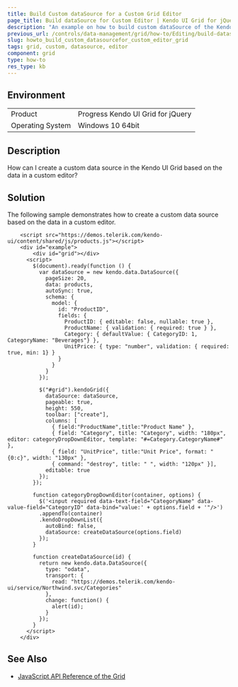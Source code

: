 ```yaml
---
title: Build Custom dataSource for a Custom Grid Editor
page_title: Build dataSource for Custom Editor | Kendo UI Grid for jQuery
description: "An example on how to build custom dataSource of the Kendo UI Grid for jQuery with currying for a custom editor in the widget."
previous_url: /controls/data-management/grid/how-to/Editing/build-datasource-with-currying-for-a-custom-editor
slug: howto_build_custom_datasourcefor_custom_editor_grid
tags: grid, custom, datasource, editor
component: grid
type: how-to
res_type: kb
---
```


## Environment

<table>
 <tr>
  <td>Product</td>
  <td>Progress Kendo UI Grid for jQuery</td>
 </tr>
 <tr>
  <td>Operating System</td>
  <td>Windows 10 64bit</td>
 </tr>
</table>

## Description

How can I create a custom data source in the Kendo UI Grid based on the data in a custom editor?

## Solution

The following sample demonstrates how to create a custom data source based on the data in a custom editor.

```dojo
    <script src="https://demos.telerik.com/kendo-ui/content/shared/js/products.js"></script>
    <div id="example">
        <div id="grid"></div>
      <script>
        $(document).ready(function () {
          var dataSource = new kendo.data.DataSource({
            pageSize: 20,
            data: products,
            autoSync: true,
            schema: {
              model: {
                id: "ProductID",
                fields: {
                  ProductID: { editable: false, nullable: true },
                  ProductName: { validation: { required: true } },
                  Category: { defaultValue: { CategoryID: 1, CategoryName: "Beverages"} },
                  UnitPrice: { type: "number", validation: { required: true, min: 1} }
                }
              }
            }
          });

          $("#grid").kendoGrid({
            dataSource: dataSource,
            pageable: true,
            height: 550,
            toolbar: ["create"],
            columns: [
              { field:"ProductName",title:"Product Name" },
              { field: "Category", title: "Category", width: "180px", editor: categoryDropDownEditor, template: "#=Category.CategoryName#" },
              { field: "UnitPrice", title:"Unit Price", format: "{0:c}", width: "130px" },
              { command: "destroy", title: " ", width: "120px" }],
            editable: true
          });
        });

        function categoryDropDownEditor(container, options) {
          $('<input required data-text-field="CategoryName" data-value-field="CategoryID" data-bind="value:' + options.field + '"/>')
          .appendTo(container)
          .kendoDropDownList({
            autoBind: false,
            dataSource: createDataSource(options.field)
          });
        }

        function createDataSource(id) {
          return new kendo.data.DataSource({
            type: "odata",
            transport: {
              read: "https://demos.telerik.com/kendo-ui/service/Northwind.svc/Categories"
            },
            change: function() {
              alert(id);
            }
          });
        }
      </script>
    </div>
```

## See Also

* [JavaScript API Reference of the Grid](/api/javascript/ui/grid)
